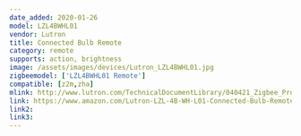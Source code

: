 ```yaml
---
date_added: 2020-01-26
model: LZL4BWHL01
vendor: Lutron
title: Connected Bulb Remote
category: remote
supports: action, brightness
image: /assets/images/devices/Lutron_LZL4BWHL01.jpg
zigbeemodel: ['LZL4BWHL01 Remote']
compatible: [z2m,zha]
mlink: http://www.lutron.com/TechnicalDocumentLibrary/040421_Zigbee_Programming_Guide.pdf
link: https://www.amazon.com/Lutron-LZL-4B-WH-L01-Connected-Bulb-Remote/dp/B014STZASK
link2: 
link3: 
---
```


